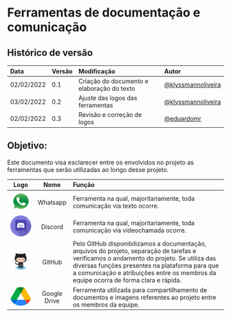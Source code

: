 # Ferramentas de documentação e comunicação

## Histórico de versão

|    Data    | Versão |                Modificação                |       Autor        |
| :-------- | :---- | :--------------------------------------- | :---------------- |
| 02/02/2022 |  0.1   | Criação do documento e elaboração do texto |  [@klyssmannoliveira](https://github.com/klyssmannoliveira)   |
| 03/02/2022 | 0.2 | Ajuste das logos das ferramentas | [@klyssmannoliveira](https://github.com/klyssmannoliveira)  |
| 02/02/2022 |  0.3   | Revisão e correção de logos |  [@eduardomr](https://github.com/eduardomr)   |


## Objetivo:

Este documento visa esclarecer entre os envolvidos no projeto as ferramentas que serão utilizadas ao longo desse projeto.

| Logo | Nome | Função |
| :---: | :---:| :--- |
| <img width=150 style="border-radius:50%" src="assets/../../assets/logos/wpppng.png" width="150" style="border-radius: 50%"/> | Whatsapp | Ferramenta na qual, majoritariamente, toda comunicação via texto ocorre. |
| <img width=150 style="border-radius:50%" src="assets/../../assets/logos/discordpng.png" width="150" style="border-radius: 50%"/> | Discord | Ferramenta na qual, majoritariamente, toda comunicação via videochamada ocorre. |
| <img width=150 style="border-radius:50%" src="assets/../../assets/logos/githubpng.png" width="150" style="border-radius: 50%"/> | GitHub | Pelo GitHub disponibilizamos a documentação, arquivos do projeto, separação de tarefas e verificamos o andamento do projeto. Se utiliza das diversas funções presentes na plataforma para que a comunicação e atribuições entre os membros da equipe ocorra de forma clara e rápida. |
| <img width=150 style="border-radius:50%" src="assets/../../assets/logos/drivepng.png" width="150" style="border-radius: 50%"/> | Google Drive | Ferramenta utilizada para compartilhamento de documentos e imagens referentes ao projeto entre os membros da equipe. |
